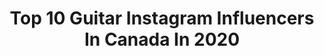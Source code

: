 ---
title: Top 10 Guitar Instagram Influencers In Canada In 2020
description: >-
  Find top guitar Instagram influencers in Canada in 2020. Most popular hashtags: #guitar #music #guitarsarebetter #solo.
platform: Instagram
profiles:
  - username: "ajbends"
    fullname: >-
      AJ Rebollo
    location: "Canada"
    followers: 37943
    engagement: 560
    commentsToLikes: 0.020910
    avatar: "https://scontent-ams4-1.cdninstagram.com/v/t51.2885-19/s320x320/67081678_581212442283959_1053948712029519872_n.jpg?_nc_ht=scontent-ams4-1.cdninstagram.com&_nc_ohc=zE5EUvOMVLAAX_Ko1bc&oh=77440e26a66a0ded7ec214eb805104cd&oe=5EB965FD"
    verified: true
    hashtags: "#beautifulobliviontour"
  - username: "savageaftermidnight"
    fullname: >-
      Savage After Midnight
    location: "Canada"
    followers: 16766
    engagement: 299
    commentsToLikes: 0.057663
    avatar: "https://scontent-ams4-1.cdninstagram.com/v/t51.2885-19/s320x320/43984399_580217192418142_7679412288436043776_n.jpg?_nc_ht=scontent-ams4-1.cdninstagram.com&_nc_ohc=XqiWIqE2hREAX_acF_6&oh=f40cce18a52b619fe98dc9c0ab16498a&oe=5EBA2E76"
    verified: true
    hashtags: "#thedream, #attentionattentiontour, #savage, #itsabouttogetsavage"
  - username: "colinjcripps"
    fullname: >-
      Colin Cripps
    location: "Canada"
    followers: 5346
    engagement: 829
    commentsToLikes: 0.089871
    avatar: "https://scontent-ams4-1.cdninstagram.com/v/t51.2885-19/s320x320/79840905_709065642832581_2730530505018572800_n.jpg?_nc_ht=scontent-ams4-1.cdninstagram.com&_nc_ohc=jb3kS1K-__8AX_gUcP3&oh=b3044d99ae35cbf908b25ccc72707487&oe=5EBB6CE2"
    verified: false
    hashtags: "#outskirts, #fiestared, #filmosoundamp, #guitarstrap"
  - username: "manelijamal"
    fullname: >-
      Maneli Jamal
    location: "Canada"
    followers: 35371
    engagement: 272
    commentsToLikes: 0.058545
    avatar: "https://scontent-lhr8-1.cdninstagram.com/v/t51.2885-19/s320x320/14052757_597094883785251_1495818580_a.jpg?_nc_ht=scontent-lhr8-1.cdninstagram.com&_nc_ohc=xKlTUv8XeFkAX9GNrUB&oh=cecaf2071df48a569dc97c2c5b99ec86&oe=5EBBD200"
    verified: false
    hashtags: "#universityofrock, #instagood, #guitars, #acousticguitar"
  - username: "samjacobs_"
    fullname: >-
      Sam Jacobs
    location: "Canada"
    followers: 5535
    engagement: 646
    commentsToLikes: 0.024021
    avatar: "https://scontent-lhr8-1.cdninstagram.com/v/t51.2885-19/s320x320/42003848_2008015332618579_8001404822681026560_n.jpg?_nc_ht=scontent-lhr8-1.cdninstagram.com&_nc_ohc=3wEuUGQXcKoAX97xqMn&oh=f8789767184596e805fb2926ff058d84&oe=5EB8B3B0"
    verified: false
    hashtags: "#efeb, #revvamps, #d20, #gseries"
  - username: "tjwhitelaw"
    fullname: >-
      Tj Whitelaw
    location: "Canada"
    followers: 25133
    engagement: 472
    commentsToLikes: 0.041921
    avatar: "https://scontent-lhr8-1.cdninstagram.com/v/t51.2885-19/s320x320/66627032_2524556844446759_8137199014132056064_n.jpg?_nc_ht=scontent-lhr8-1.cdninstagram.com&_nc_ohc=6M1uDUSwk4oAX_CBLCr&oh=dcc79b8f0191060bc70f43d9c8abf14a&oe=5EB97245"
    verified: false
    hashtags: "#daddariocanada, #toronto, #announcement, #loop"
  - username: "francishenson"
    fullname: >-
      FRANCIS HENSON
    location: "Canada"
    followers: 8417
    engagement: 584
    commentsToLikes: 0.070231
    avatar: "https://scontent-lhr8-1.cdninstagram.com/v/t51.2885-19/s320x320/79367474_590458008189809_6069726917479628800_n.jpg?_nc_ht=scontent-lhr8-1.cdninstagram.com&_nc_ohc=qPyn2-YVlVEAX_xSK-Z&oh=b0fa92ce99f1431588aa1af76510961e&oe=5EBBC79B"
    verified: false
    hashtags: "#newwebsite, #websitelaunch, #stratcity, #allalongthewatchtower"
  - username: "brentfitz"
    fullname: >-
      𝔹𝕣𝕖𝕟𝕥 𝔽𝕚𝕥𝕫
    location: "Canada"
    followers: 40208
    engagement: 422
    commentsToLikes: 0.033749
    avatar: "https://scontent-atl3-1.cdninstagram.com/v/t51.2885-19/s320x320/69525582_2468622880024510_1267011173316820992_n.jpg?_nc_ht=scontent-atl3-1.cdninstagram.com&_nc_ohc=LneTwiNAY-4AX_PqUn8&oh=f13c73e7b14df066d1d5acf51af5d2b0&oe=5EBB79C3"
    verified: true
    hashtags: "#rockforever, #rockbands, #drumming, #winnipeg"
  - username: "royzivmusic"
    fullname: >-
      Roy Ziv
    location: "Canada"
    followers: 59000
    engagement: 470
    commentsToLikes: 0.022726
    avatar: "https://scontent-lhr8-1.cdninstagram.com/v/t51.2885-19/11363791_385093451690142_1009756491_a.jpg?_nc_ht=scontent-lhr8-1.cdninstagram.com&_nc_ohc=cf3_ATRshQgAX9zsuh7&oh=6449ee9d93ef9caedda748e8c0231144&oe=5EBB226F"
    verified: false
    hashtags: "#composer, #washyourhands, #quarantine, #guitarsolo"
  - username: "brandondeonmusic"
    fullname: >-
      Brandon D'Eon Guitarist
    location: "Canada"
    followers: 125691
    engagement: 371
    commentsToLikes: 0.018560
    avatar: "https://scontent-ams4-1.cdninstagram.com/v/t51.2885-19/s320x320/70455000_382491202688142_6514112911420424192_n.jpg?_nc_ht=scontent-ams4-1.cdninstagram.com&_nc_ohc=bR1v_CvwHDQAX-Mk1L1&oh=a8bda739a433d7fc8db30e4a7ad0ce73&oe=5EB9998A"
    verified: false
    hashtags: "#funny, #guitarra, #guitarlesson, #guitarsarebetter"
---